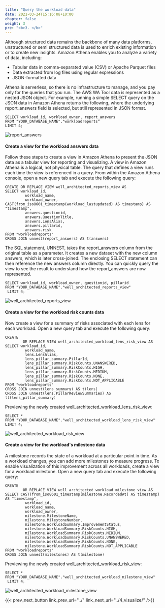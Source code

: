 ```yaml
---
title: "Query the workload data"
date: 2021-03-24T15:16:08+10:00
chapter: false
weight: 3
pre: "<b>3. </b>"
---
```


Although structured data remains the backbone of many data platforms, unstructured or semi structured data is used to enrich existing information or to create new insights. Amazon Athena enables you to analyze a variety of data, including:

-   Tabular data in comma-separated value (CSV) or Apache Parquet files
-   Data extracted from log files using regular expressions
-   JSON-formatted data

Athena is serverless, so there is no infrastructure to manage, and you pay only for the queries that you run. The AWS WA Tool data is represented as a nested JSON object. For example, running a simple SELECT query on the JSON data in Amazon Athena returns the following, where the underlying report_answers field is selected, but still represented in JSON format.

```
SELECT workload_id, workload_owner, report_answers
FROM "YOUR_DATABASE_NAME"."workloadreports"
LIMIT 4;

```


![report_answers](/Well-ArchitectedTool/300_Labs/300_Building_custom_AWS_Well-Architected_reports_with_Amazon_Athena_and_Amazon_QuickSight/Images/fig-7-report-answers.png)


#### Create a view for the workload answers data

Follow these steps to create a view in Amazon Athena to present the JSON data as a tabular view for reporting and visualizing. A view in Amazon Athena is a logical, not physical table. The query that defines a view runs each time the view is referenced in a query. From within the Amazon Athena console, open a new query tab and execute the following query:

```
CREATE OR REPLACE VIEW well_architected_reports_view AS
SELECT workload_id,
         workload_name,
         workload_owner,
CAST(from_iso8601_timestamp(workload_lastupdated) AS timestamp) AS "timestamp",
         answers.questionid,
         answers.QuestionTitle,
         answers.LensAlias,
         answers.pillarid,
         answers.risk
FROM "workloadreports"
CROSS JOIN unnest(report_answers) AS t(answers)
```

The SQL statement, UNNEST, takes the report_answers column from the original table as a parameter. It creates a new dataset with the new column answers, which is later cross-joined. The enclosing SELECT statement can then reference the new answers column directly. You can quickly query the view to see the result to understand how the report_answers are now represented.

```
SELECT workload_id, workload_owner, questionid, pillarid
FROM "YOUR_DATABASE_NAME"."well_architected_reports_view"
 LIMIT 4;

```

![well_architected_reports_view](/Well-ArchitectedTool/300_Labs/300_Building_custom_AWS_Well-Architected_reports_with_Amazon_Athena_and_Amazon_QuickSight/Images/fig-8-well-arch-reports-view.png)


#### Create a view for the workload risk counts data

Now create a view for a summary of risks associated with each lens for each workload.  Open a new query tab and execute the following query:

```
CREATE
        OR REPLACE VIEW well_architected_workload_lens_risk_view AS
SELECT workload_id,
         workload_name,
         lens.LensAlias,
         lens_pillar_summary.PillarId,
         lens_pillar_summary.RiskCounts.UNANSWERED,
         lens_pillar_summary.RiskCounts.HIGH,
         lens_pillar_summary.RiskCounts.MEDIUM,
         lens_pillar_summary.RiskCounts.NONE,
         lens_pillar_summary.RiskCounts.NOT_APPLICABLE
FROM "workloadreports"
CROSS JOIN unnest(lens_summary) AS t(lens)
CROSS JOIN unnest(lens.PillarReviewSummaries) AS tt(lens_pillar_summary)
```

Previewing the newly created well_architected_workload_lens_risk_view:

```
SELECT *
FROM "YOUR_DATABASE_NAME"."well_architected_workload_lens_risk_view"
LIMIT 4;
```

![well_architected_workload_risk_view](/Well-ArchitectedTool/300_Labs/300_Building_custom_AWS_Well-Architected_reports_with_Amazon_Athena_and_Amazon_QuickSight/Images/fig-9-well-arch-workload-risk-view.png)


#### Create a view for the workload's milestone data

A milestone records the state of a workload at a particular point in time. As a workload changes, you can add more milestones to measure progress. To enable visualization of this improvement across all workloads, create a view for a workload milestone.  Open a new query tab and execute the following query:

```
CREATE
        OR REPLACE VIEW well_architected_workload_milestone_view AS
SELECT CAST(from_iso8601_timestamp(milestone.RecordedAt) AS timestamp) AS "timestamp",
         workload_id,
         workload_name,
         workload_owner,
         milestone.MilestoneName,
         milestone.MilestoneNumber,
         milestone.WorkloadSummary.ImprovementStatus,
         milestone.WorkloadSummary.RiskCounts.HIGH,
         milestone.WorkloadSummary.RiskCounts.MEDIUM,
         milestone.WorkloadSummary.RiskCounts.UNANSWERED,
         milestone.WorkloadSummary.RiskCounts.NONE,
         milestone.WorkloadSummary.RiskCounts.NOT_APPLICABLE
FROM "workloadreports"
CROSS JOIN unnest(milestones) AS t(milestone)
```

Previewing the newly created well_architected_workload_risk_view:

```
SELECT *
FROM "YOUR_DATABASE_NAME"."well_architected_workload_milestone_view"
 LIMIT 4;

```

![well_architected_workload_milestone_view](/Well-ArchitectedTool/300_Labs/300_Building_custom_AWS_Well-Architected_reports_with_Amazon_Athena_and_Amazon_QuickSight/Images/fig-10-well-arch-workload-milestone-view.png)


{{< prev_next_button link_prev_url="../" link_next_url="../4_visualize/" />}}
